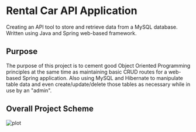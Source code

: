 # Rental Car API Application
Creating an API tool to store and retrieve data from a MySQL database. Written using Java and Spring web-based framework.

## Purpose
The purpose of this project is to cement good Object Oriented Programming principles at the same time as maintaining basic CRUD routes for a web-based Spring application. Also using MySQL and Hibernate to manipulate table data and even create/update/delete those tables as necessary while in use by an "admin".

## Overall Project Scheme
![plot](https://ibb.co/7Cq9fDS)
